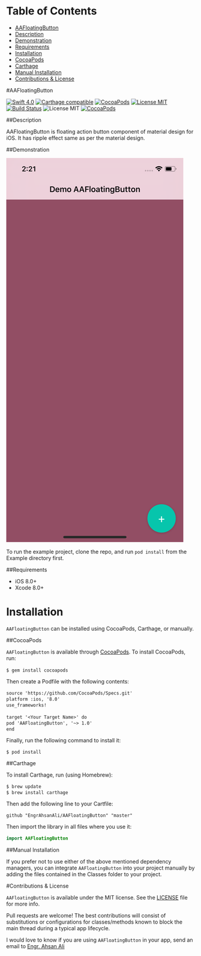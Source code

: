 # Table of Contents

- [AAFloatingButton](#section-id-4)
- [Description](#section-id-10)
- [Demonstration](#section-id-16)
- [Requirements](#section-id-26)
- [Installation](#section-id-32)
- [CocoaPods](#section-id-37)
- [Carthage](#section-id-63)
- [Manual Installation](#section-id-82)
- [Contributions & License](#section-id-156)


<div id='section-id-4'/>

#AAFloatingButton

[![Swift 4.0](https://img.shields.io/badge/Swift-4.0-orange.svg?style=flat)](https://developer.apple.com/swift/) [![Carthage compatible](https://img.shields.io/badge/Carthage-compatible-4BC51D.svg?style=flat)](https://github.com/Carthage/Carthage) [![CocoaPods](https://img.shields.io/cocoapods/v/AAFloatingButton.svg)](http://cocoadocs.org/docsets/AAFloatingButton) [![License MIT](https://img.shields.io/badge/License-MIT-blue.svg?style=flat)](https://github.com/Carthage/Carthage) [![Build Status](https://travis-ci.org/EngrAhsanAli/AAFloatingButton.svg?branch=master)](https://travis-ci.org/EngrAhsanAli/AAFloatingButton) 
![License MIT](https://img.shields.io/github/license/mashape/apistatus.svg) [![CocoaPods](https://img.shields.io/cocoapods/p/AAFloatingButton.svg)]()


<div id='section-id-10'/>

##Description


AAFloatingButton is floating action button component of material design for iOS. It has ripple effect same as per the material design.


<div id='section-id-16'/>

##Demonstration



![](https://github.com/EngrAhsanAli/AAFloatingButton/blob/master/Screenshots/AAFloatingButton.png)


To run the example project, clone the repo, and run `pod install` from the Example directory first.


<div id='section-id-26'/>

##Requirements

- iOS 8.0+
- Xcode 8.0+


<div id='section-id-32'/>

# Installation

`AAFloatingButton` can be installed using CocoaPods, Carthage, or manually.


<div id='section-id-37'/>

##CocoaPods

`AAFloatingButton` is available through [CocoaPods](http://cocoapods.org). To install CocoaPods, run:

`$ gem install cocoapods`

Then create a Podfile with the following contents:

```
source 'https://github.com/CocoaPods/Specs.git'
platform :ios, '8.0'
use_frameworks!

target '<Your Target Name>' do
pod 'AAFloatingButton', '~> 1.0'
end

```

Finally, run the following command to install it:
```
$ pod install
```



<div id='section-id-63'/>

##Carthage

To install Carthage, run (using Homebrew):
```
$ brew update
$ brew install carthage
```
Then add the following line to your Cartfile:

```
github "EngrAhsanAli/AAFloatingButton" "master"
```

Then import the library in all files where you use it:
```swift
import AAFloatingButton
```


<div id='section-id-82'/>

##Manual Installation

If you prefer not to use either of the above mentioned dependency managers, you can integrate `AAFloatingButton` into your project manually by adding the files contained in the Classes folder to your project.


<div id='section-id-156'/>

#Contributions & License

`AAFloatingButton` is available under the MIT license. See the [LICENSE](./LICENSE) file for more info.

Pull requests are welcome! The best contributions will consist of substitutions or configurations for classes/methods known to block the main thread during a typical app lifecycle.

I would love to know if you are using `AAFloatingButton` in your app, send an email to [Engr. Ahsan Ali](mailto:hafiz.m.ahsan.ali@gmail.com)

